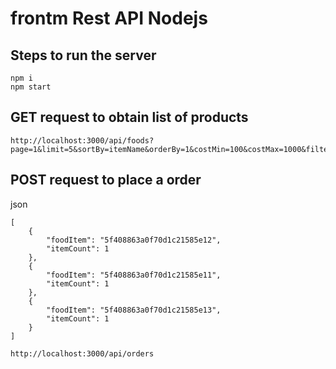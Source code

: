# frontm Rest API Nodejs
## Steps to run the server
```
npm i
npm start
```

## GET request to obtain list of products
```
http://localhost:3000/api/foods?page=1&limit=5&sortBy=itemName&orderBy=1&costMin=100&costMax=1000&filter=1
```

## POST request to place a order
json
```
[
	{
		"foodItem": "5f408863a0f70d1c21585e12",
		"itemCount": 1
	},
	{
		"foodItem": "5f408863a0f70d1c21585e11",
		"itemCount": 1
	},
	{
		"foodItem": "5f408863a0f70d1c21585e13",
		"itemCount": 1
	}
]
```
``` 
http://localhost:3000/api/orders
```